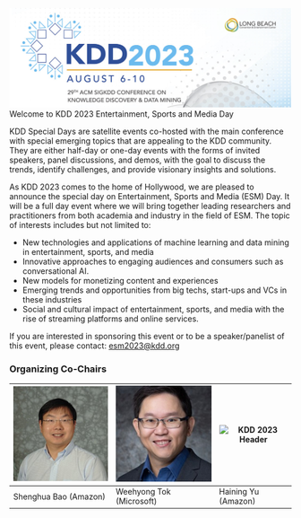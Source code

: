 ![KDD 2023 Header](images/kdd2023header.png "KDD 2023 Entertainment, Sports and Media Day")
Welcome to KDD 2023 Entertainment, Sports and Media Day

KDD Special Days are satellite events co-hosted with the main conference with special emerging topics that are appealing to the KDD community. They are either half-day or one-day events with the forms of invited speakers, panel discussions, and demos, with the goal to discuss the trends, identify challenges, and provide visionary insights and solutions.

As KDD 2023 comes to the home of Hollywood, we are pleased to announce the special day on Entertainment, Sports and Media (ESM) Day. It will be a full day event where we will bring together leading researchers and practitioners from both academia and industry in the field of ESM. The topic of interests includes but not limited to:

* New technologies and applications of machine learning and data mining in entertainment, sports, and media
* Innovative approaches to engaging audiences and consumers such as conversational AI.
* New models for monetizing content and experiences
* Emerging trends and opportunities from big techs, start-ups and VCs in these industries
* Social and cultural impact of entertainment, sports, and media with the rise of streaming platforms and online services.

If you are interested in sponsoring this event or to be a speaker/panelist of this event, please contact: esm2023@kdd.org

### Organizing Co-Chairs


|![KDD 2023 Header](https://github.com/KDDConference-ESMDay/KDD2023ESMDay/blob/main/images/shenghua.png "Shenghua Bao") | ![KDD 2023 Header](https://github.com/KDDConference-ESMDay/KDD2023ESMDay/blob/main/images/weehyong.png "Weehyong Tok") | ![KDD 2023 Header]([/images/haining.png](https://github.com/KDDConference-ESMDay/KDD2023ESMDay/blob/main/images/haining.png) "Haining Yu") |
| ---           | ---           |  ---   |
| Shenghua Bao (Amazon) |  Weehyong Tok (Microsoft) | Haining Yu (Amazon) |

